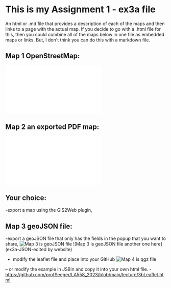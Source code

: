 # This is my Assignment 1 - ex3a file


An html or .md file that provides a description of each of the maps and then links to a page with the actual map. If you decide to go with a .html file for this,
then you could combine all of the maps below in one file as embedded maps or links. But, I don't think you can do this with a markdown file. 

## Map 1  OpenStreetMap:
![Map 1 is OpenStreetMap with a marker embedded on a web page titled](Assign3a.html.html)


## Map 2 an exported PDF map:
![Map 2 is an exported PDF map named assign3.pdf - note this is a good opportunity to make a map that uses a geoprocess, table join, or field calculation. 
You can describe what function you did in the html file that links to the PDF. Utilize a target="_blank" when you make the link to the PDF so it opens in a new 
browser tab.](ex3a-geopdf.pdf)

## Your choice:  

-export a map using the GIS2Web plugin,  

## Map 3  geoJSON file:
-export a geoJSON file that only has the fields in the popup that you want to share, 
![Map 3 is geoJSON file](ex3a-JSON.geojson)
![Map 3 is geoJSON file another one here](ex3a-JSON-edited by website)




- modify the leaflet file and place into your GitHub 
![Map 4 is qgz file](ex3a-part4.qgz)

– or modify the example in JSBin and copy it into your own html file. -  https://github.com/profSeeger/LA558_2023/blob/main/lecture/3bLeaflet.html  

 
